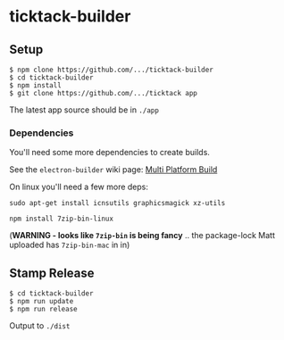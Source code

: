 # ticktack-builder

## Setup

```shell
$ npm clone https://github.com/.../ticktack-builder
$ cd ticktack-builder
$ npm install
$ git clone https://github.com/.../ticktack app
```

The latest app source should be in `./app`

### Dependencies

You'll need some more dependencies to create builds.

See the `electron-builder` wiki page: [Multi Platform Build](https://github.com/electron-userland/electron-builder/wiki/Multi-Platform-Build)

On linux you'll need a few more deps:

```
sudo apt-get install icnsutils graphicsmagick xz-utils
```

```
npm install 7zip-bin-linux
```

(**WARNING - looks like `7zip-bin` is being fancy** .. the package-lock Matt uploaded has `7zip-bin-mac` in in)

## Stamp Release

```shell
$ cd ticktack-builder
$ npm run update
$ npm run release
```

Output to `./dist`

